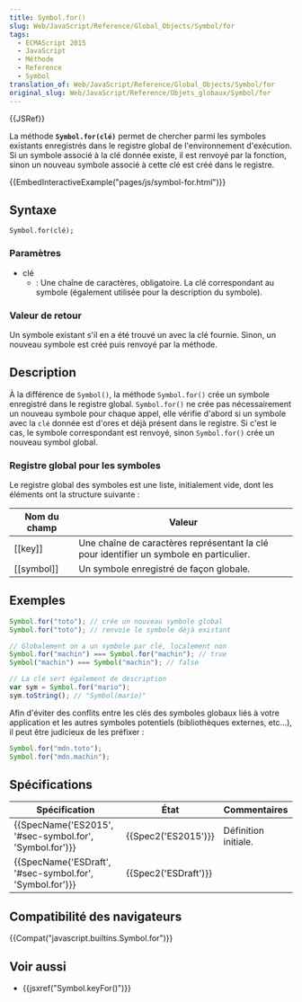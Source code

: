 ```yaml
---
title: Symbol.for()
slug: Web/JavaScript/Reference/Global_Objects/Symbol/for
tags:
  - ECMAScript 2015
  - JavaScript
  - Méthode
  - Reference
  - Symbol
translation_of: Web/JavaScript/Reference/Global_Objects/Symbol/for
original_slug: Web/JavaScript/Reference/Objets_globaux/Symbol/for
---
```

{{JSRef}}

La méthode **`Symbol.for(clé)`** permet de chercher parmi les symboles existants enregistrés dans le registre global de l'environnement d'exécution. Si un symbole associé à la clé donnée existe, il est renvoyé par la fonction, sinon un nouveau symbole associé à cette clé est créé dans le registre.

{{EmbedInteractiveExample("pages/js/symbol-for.html")}}

## Syntaxe

    Symbol.for(clé);

### Paramètres

- clé
  - : Une chaîne de caractères, obligatoire. La clé correspondant au symbole (également utilisée pour la description du symbole).

### Valeur de retour

Un symbole existant s'il en a été trouvé un avec la clé fournie. Sinon, un nouveau symbole est créé puis renvoyé par la méthode.

## Description

À la différence de `Symbol()`, la méthode `Symbol.for()` crée un symbole enregistré dans le registre global. `Symbol.for()` ne crée pas nécessairement un nouveau symbole pour chaque appel, elle vérifie d'abord si un symbole avec la `clé` donnée est d'ores et déjà présent dans le registre. Si c'est le cas, le symbole correspondant est renvoyé, sinon `Symbol.for()` crée un nouveau symbol global.

### Registre global pour les symboles

Le registre global des symboles est une liste, initialement vide, dont les éléments ont la structure suivante :

| Nom du champ | Valeur                                                                                  |
| ------------ | --------------------------------------------------------------------------------------- |
| [[key]]      | Une chaîne de caractères représentant la clé pour identifier un symbole en particulier. |
| [[symbol]]   | Un symbole enregistré de façon globale.                                                 |

## Exemples

```js
Symbol.for("toto"); // crée un nouveau symbole global
Symbol.for("toto"); // renvoie le symbole déjà existant

// Globalement on a un symbole par clé, localement non
Symbol.for("machin") === Symbol.for("machin"); // true
Symbol("machin") === Symbol("machin"); // false

// La clé sert également de description
var sym = Symbol.for("mario");
sym.toString(); // "Symbol(mario)"
```

Afin d'éviter des conflits entre les clés des symboles globaux liés à votre application et les autres symboles potentiels (bibliothèques externes, etc...), il peut être judicieux de les préfixer :

```js
Symbol.for("mdn.toto");
Symbol.for("mdn.machin");
```

## Spécifications

| Spécification                                                                | État                         | Commentaires         |
| ---------------------------------------------------------------------------- | ---------------------------- | -------------------- |
| {{SpecName('ES2015', '#sec-symbol.for', 'Symbol.for')}}     | {{Spec2('ES2015')}}     | Définition initiale. |
| {{SpecName('ESDraft', '#sec-symbol.for', 'Symbol.for')}} | {{Spec2('ESDraft')}} |                      |

## Compatibilité des navigateurs

{{Compat("javascript.builtins.Symbol.for")}}

## Voir aussi

- {{jsxref("Symbol.keyFor()")}}
